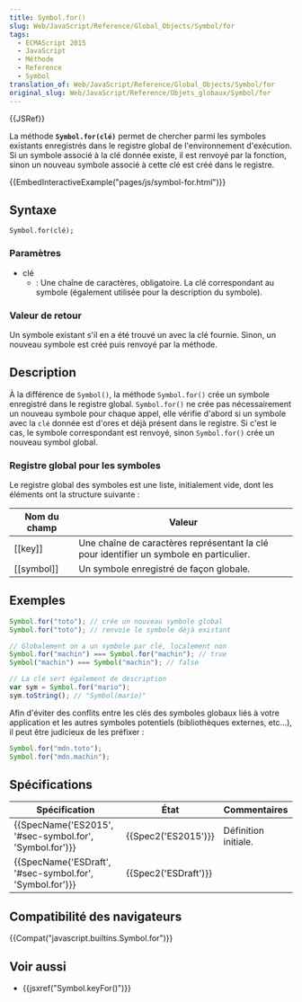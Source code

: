 ```yaml
---
title: Symbol.for()
slug: Web/JavaScript/Reference/Global_Objects/Symbol/for
tags:
  - ECMAScript 2015
  - JavaScript
  - Méthode
  - Reference
  - Symbol
translation_of: Web/JavaScript/Reference/Global_Objects/Symbol/for
original_slug: Web/JavaScript/Reference/Objets_globaux/Symbol/for
---
```

{{JSRef}}

La méthode **`Symbol.for(clé)`** permet de chercher parmi les symboles existants enregistrés dans le registre global de l'environnement d'exécution. Si un symbole associé à la clé donnée existe, il est renvoyé par la fonction, sinon un nouveau symbole associé à cette clé est créé dans le registre.

{{EmbedInteractiveExample("pages/js/symbol-for.html")}}

## Syntaxe

    Symbol.for(clé);

### Paramètres

- clé
  - : Une chaîne de caractères, obligatoire. La clé correspondant au symbole (également utilisée pour la description du symbole).

### Valeur de retour

Un symbole existant s'il en a été trouvé un avec la clé fournie. Sinon, un nouveau symbole est créé puis renvoyé par la méthode.

## Description

À la différence de `Symbol()`, la méthode `Symbol.for()` crée un symbole enregistré dans le registre global. `Symbol.for()` ne crée pas nécessairement un nouveau symbole pour chaque appel, elle vérifie d'abord si un symbole avec la `clé` donnée est d'ores et déjà présent dans le registre. Si c'est le cas, le symbole correspondant est renvoyé, sinon `Symbol.for()` crée un nouveau symbol global.

### Registre global pour les symboles

Le registre global des symboles est une liste, initialement vide, dont les éléments ont la structure suivante :

| Nom du champ | Valeur                                                                                  |
| ------------ | --------------------------------------------------------------------------------------- |
| [[key]]      | Une chaîne de caractères représentant la clé pour identifier un symbole en particulier. |
| [[symbol]]   | Un symbole enregistré de façon globale.                                                 |

## Exemples

```js
Symbol.for("toto"); // crée un nouveau symbole global
Symbol.for("toto"); // renvoie le symbole déjà existant

// Globalement on a un symbole par clé, localement non
Symbol.for("machin") === Symbol.for("machin"); // true
Symbol("machin") === Symbol("machin"); // false

// La clé sert également de description
var sym = Symbol.for("mario");
sym.toString(); // "Symbol(mario)"
```

Afin d'éviter des conflits entre les clés des symboles globaux liés à votre application et les autres symboles potentiels (bibliothèques externes, etc...), il peut être judicieux de les préfixer :

```js
Symbol.for("mdn.toto");
Symbol.for("mdn.machin");
```

## Spécifications

| Spécification                                                                | État                         | Commentaires         |
| ---------------------------------------------------------------------------- | ---------------------------- | -------------------- |
| {{SpecName('ES2015', '#sec-symbol.for', 'Symbol.for')}}     | {{Spec2('ES2015')}}     | Définition initiale. |
| {{SpecName('ESDraft', '#sec-symbol.for', 'Symbol.for')}} | {{Spec2('ESDraft')}} |                      |

## Compatibilité des navigateurs

{{Compat("javascript.builtins.Symbol.for")}}

## Voir aussi

- {{jsxref("Symbol.keyFor()")}}
